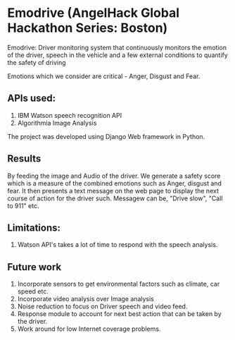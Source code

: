 # Emodrive (AngelHack Global Hackathon Series: Boston)

Emodrive: Driver monitoring system that continuously monitors the emotion of the driver, speech in the vehicle and a few external conditions to quantify the safety of driving

Emotions which we consider are critical - Anger, Disgust and Fear. 

## APIs used:
1. IBM Watson speech recognition API
2. Algorithmia Image Analysis

The project was developed using Django Web framework in Python.

## Results
By feeding the image and Audio of the driver. We generate a safety score which is a measure of the combined emotions such as
Anger, disgust and fear. It then presents a text message on the web page to display the next course of action for the driver such.
Messagew can be, "Drive slow", "Call to 911" etc.

## Limitations:
1. Watson API's takes a lot of time to respond with the speech analysis.

## Future work
1. Incorporate sensors to get environmental factors such as climate, car speed etc.
2. Incorporate video analysis over Image analysis
3. Noise reduction to focus on Driver speech and video feed.
4. Response module to account for next best action that can be taken by the driver.
5. Work around for low Internet coverage problems.





